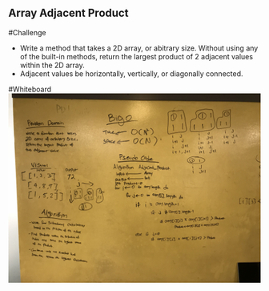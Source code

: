 ## Array Adjacent Product

#Challenge
- Write a method that takes a 2D array, or abitrary size. Without using any of the built-in methods, return the largest product of 2 adjacent values within the 2D array.
- Adjacent values be horizontally, vertically, or diagonally connected.

#Whiteboard
![Array Adjacent product whiteboard](../../assets/array_adjacent_productWhiteboard.jpg)
